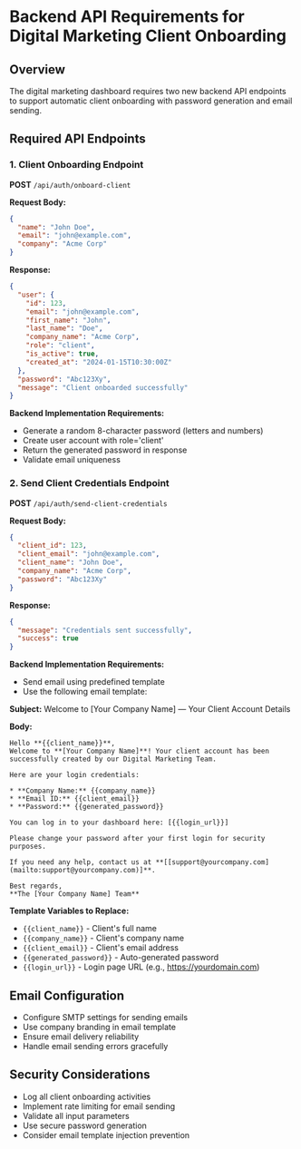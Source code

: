 # Backend API Requirements for Digital Marketing Client Onboarding

## Overview
The digital marketing dashboard requires two new backend API endpoints to support automatic client onboarding with password generation and email sending.

## Required API Endpoints

### 1. Client Onboarding Endpoint
**POST** `/api/auth/onboard-client`

**Request Body:**
```json
{
  "name": "John Doe",
  "email": "john@example.com", 
  "company": "Acme Corp"
}
```

**Response:**
```json
{
  "user": {
    "id": 123,
    "email": "john@example.com",
    "first_name": "John",
    "last_name": "Doe",
    "company_name": "Acme Corp",
    "role": "client",
    "is_active": true,
    "created_at": "2024-01-15T10:30:00Z"
  },
  "password": "Abc123Xy",
  "message": "Client onboarded successfully"
}
```

**Backend Implementation Requirements:**
- Generate a random 8-character password (letters and numbers)
- Create user account with role='client'
- Return the generated password in response
- Validate email uniqueness

### 2. Send Client Credentials Endpoint
**POST** `/api/auth/send-client-credentials`

**Request Body:**
```json
{
  "client_id": 123,
  "client_email": "john@example.com",
  "client_name": "John Doe", 
  "company_name": "Acme Corp",
  "password": "Abc123Xy"
}
```

**Response:**
```json
{
  "message": "Credentials sent successfully",
  "success": true
}
```

**Backend Implementation Requirements:**
- Send email using predefined template
- Use the following email template:

**Subject:** Welcome to [Your Company Name] — Your Client Account Details

**Body:**
```
Hello **{{client_name}}**,
Welcome to **[Your Company Name]**! Your client account has been successfully created by our Digital Marketing Team.

Here are your login credentials:

* **Company Name:** {{company_name}}
* **Email ID:** {{client_email}}
* **Password:** {{generated_password}}

You can log in to your dashboard here: [{{login_url}}]

Please change your password after your first login for security purposes.

If you need any help, contact us at **[[support@yourcompany.com](mailto:support@yourcompany.com)]**.

Best regards,
**The [Your Company Name] Team**
```

**Template Variables to Replace:**
- `{{client_name}}` - Client's full name
- `{{company_name}}` - Client's company name  
- `{{client_email}}` - Client's email address
- `{{generated_password}}` - Auto-generated password
- `{{login_url}}` - Login page URL (e.g., https://yourdomain.com)

## Email Configuration
- Configure SMTP settings for sending emails
- Use company branding in email template
- Ensure email delivery reliability
- Handle email sending errors gracefully

## Security Considerations
- Log all client onboarding activities
- Implement rate limiting for email sending
- Validate all input parameters
- Use secure password generation
- Consider email template injection prevention
